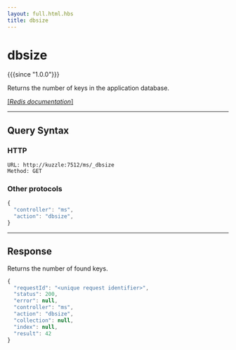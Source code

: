 ```yaml
---
layout: full.html.hbs
title: dbsize
---
```


# dbsize

{{{since "1.0.0"}}}

Returns the number of keys in the application database.

[[_Redis documentation_]](https://redis.io/commands/dbsize)

---

## Query Syntax

### HTTP

```http
URL: http://kuzzle:7512/ms/_dbsize
Method: GET  
```

### Other protocols

```js
{
  "controller": "ms",
  "action": "dbsize",
}
```

---

## Response

Returns the number of found keys.

```javascript
{
  "requestId": "<unique request identifier>",
  "status": 200,
  "error": null,
  "controller": "ms",
  "action": "dbsize",
  "collection": null,
  "index": null,
  "result": 42
}
```
